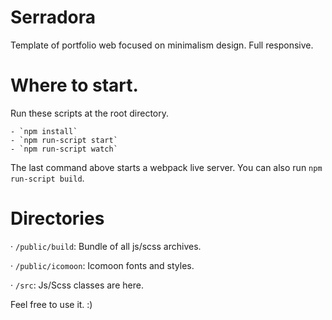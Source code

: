 # Serradora
Template of portfolio web focused on minimalism design. Full responsive.


# Where to start.

Run these scripts at the root directory.

    - `npm install`
    - `npm run-script start`
    - `npm run-script watch`

The last command above starts a webpack live server. You can also run `npm run-script build`.


# Directories

· `/public/build`: Bundle of all js/scss archives.

· `/public/icomoon`: Icomoon fonts and styles.

· `/src`: Js/Scss classes are here.


Feel free to use it. :)
